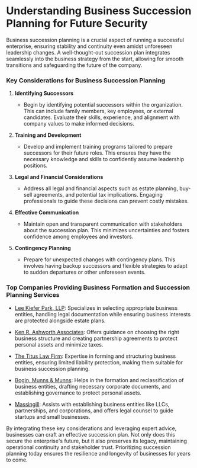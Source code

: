 # Understanding Business Succession Planning for Future Security

Business succession planning is a crucial aspect of running a successful enterprise, ensuring stability and continuity even amidst unforeseen leadership changes. A well-thought-out succession plan integrates seamlessly into the business strategy from the start, allowing for smooth transitions and safeguarding the future of the company.

### Key Considerations for Business Succession Planning

1. **Identifying Successors**
   - Begin by identifying potential successors within the organization. This can include family members, key employees, or external candidates. Evaluate their skills, experience, and alignment with company values to make informed decisions.

2. **Training and Development**
   - Develop and implement training programs tailored to prepare successors for their future roles. This ensures they have the necessary knowledge and skills to confidently assume leadership positions.

3. **Legal and Financial Considerations**
   - Address all legal and financial aspects such as estate planning, buy-sell agreements, and potential tax implications. Engaging professionals to guide these decisions can prevent costly mistakes.

4. **Effective Communication**
   - Maintain open and transparent communication with stakeholders about the succession plan. This minimizes uncertainties and fosters confidence among employees and investors.

5. **Contingency Planning**
   - Prepare for unexpected changes with contingency plans. This involves having backup successors and flexible strategies to adapt to sudden departures or other unforeseen events.

### Top Companies Providing Business Formation and Succession Planning Services

- [Lee Kiefer Park, LLP](/dir/lee_kiefer_park_llp):
  Specializes in selecting appropriate business entities, handling legal documentation while ensuring business interests are protected alongside estate plans.

- [Ken R. Ashworth Associates](/dir/ken_r_ashworth_associates):
  Offers guidance on choosing the right business structure and creating partnership agreements to protect personal assets and minimize taxes.

- [The Titus Law Firm](/dir/the_titus_law_firm):
  Expertise in forming and structuring business entities, ensuring limited liability protection, making them suitable for business succession planning.

- [Bogin, Munns & Munns](/dir/bogin_munns__munns):
  Helps in the formation and reclassification of business entities, drafting necessary corporate documents, and establishing governance to protect personal assets.

- [Massingill](/dir/massingill):
  Assists with establishing business entities like LLCs, partnerships, and corporations, and offers legal counsel to guide startups and small businesses.

By integrating these key considerations and leveraging expert advice, businesses can craft an effective succession plan. Not only does this secure the enterprise's future, but it also preserves its legacy, maintaining operational continuity and stakeholder trust. Prioritizing succession planning today ensures the resilience and longevity of businesses for years to come.